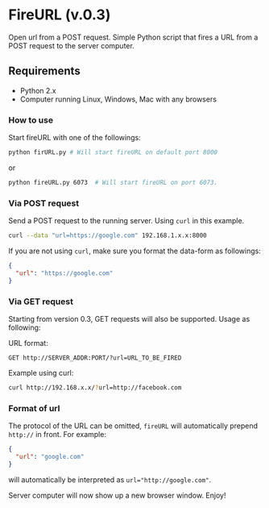 # FireURL (v.0.3)
Open url from a POST request. Simple Python script that fires a URL from a POST request to the server computer.

## Requirements
- Python 2.x
- Computer running Linux, Windows, Mac with any browsers

### How to use
Start fireURL with one of the followings:

```bash
python firURL.py # Will start fireURL on default port 8000
```

or

```bash
python fireURL.py 6073  # Will start fireURL on port 6073.
```

### Via POST request
Send a POST request to the running server. Using ```curl``` in this example.
```bash
curl --data "url=https://google.com" 192.168.1.x.x:8000
```

If you are not using ```curl```, make sure you format the data-form as followings:
```json
{
  "url": "https://google.com"
}
```



### Via GET request
Starting from version 0.3, GET requests will also be supported. Usage as following:

URL format:
```
GET http://SERVER_ADDR:PORT/?url=URL_TO_BE_FIRED
```

Example using curl:
```bash
curl http://192.168.x.x/?url=http://facebook.com
```

### Format of url
The protocol of the URL can be omitted, ```fireURL``` will automatically prepend ```http://``` in front. For example:

```json
{
  "url": "google.com"
}
```
will automatically be interpreted as ```url="http://google.com"```.

Server computer will now show up a new browser window. Enjoy!
